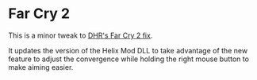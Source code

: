 Far Cry 2
=========

This is a minor tweak to [DHR's Far Cry 2 fix][1].

It updates the version of the Helix Mod DLL to take advantage of the new
feature to adjust the convergence while holding the right mouse button to make
aiming easier.

[1]: http://helixmod.blogspot.com.au/2013/01/far-cry-2-dx9.html
